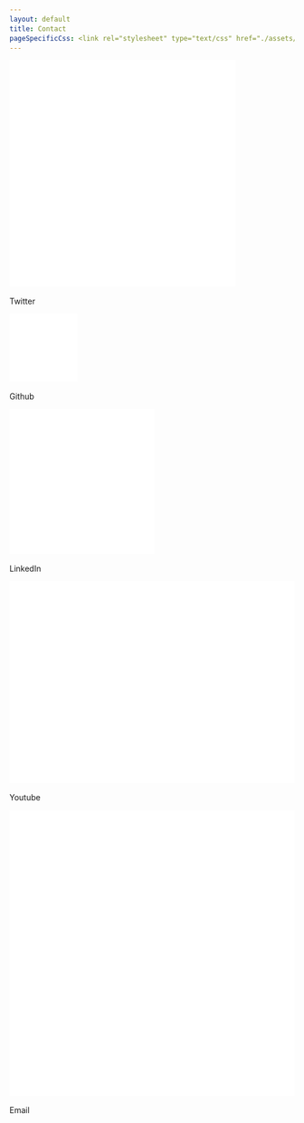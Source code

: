 ```yaml
---
layout: default
title: Contact
pageSpecificCss: <link rel="stylesheet" type="text/css" href="./assets/css/contact.css">
---
```

<div id='contactGroupGroup'>
  <div id='contactGroup'>
    <a id='contactLink' target='blank' href='https://twitter.com/opiumanmol'>
      <img src='./assets/images/logos/t-Logo-default.png' id='contactIcon'>
    </a>
    <p>Twitter</p>
  </div>
  <div id='contactGroup'>
    <a id='contactLink' target='blank' href='https://github.com/Cazaimi'>
      <img src='./assets/images/logos/gh-l-120.png' id='contactIcon'>
    </a>
    <p>Github</p>
  </div>
  <div id='contactGroup'>
    <a id='contactLink' target='blank' href='https://www.linkedin.com/in/anmol-shukla-974a33116/'>
      <img src='./assets/images/logos/In-l-128.png' id='contactIcon'>
    </a>
    <p>LinkedIn</p>
  </div>
  <div id='contactGroup'>
    <a id='contactLink' target='blank' href='https://www.youtube.com/channel/UCEtC6zR8rO8LjYI2ts4s6Aw?view_as=subscriber'>
      <img src='./assets/images/logos/yt-l-l.png' id='contactIcon'>
    </a>
    <p>Youtube</p>
  </div>
  <div id='contactGroup'>
    <a id='contactLink' target='blank' href='mailto:anmol01shukla@gmail.com'>
      <img src='./assets/images/logos/email.svg' id='contactIcon'>
    </a>
    <p>Email</p>
  </div>
</div>
